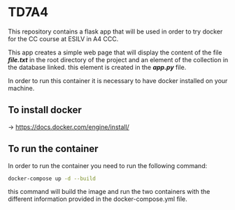 # TD7A4

This repository contains a flask app that will be used in order to try docker for the CC course at ESILV in A4 CCC.

This app creates a simple web page that will display the content of the file ***file.txt*** in the root directory of the project and an element of the collection in the database linked. this element is created in the ***app.py*** file.

In order to run this container it is necessary to have docker installed on your machine.

## To install docker
-> https://docs.docker.com/engine/install/

## To run the container

In order to run the container you need to run the following command:

```bash
docker-compose up -d --build
```

this command will build the image and run the two containers with the different information provided in the docker-compose.yml file.
